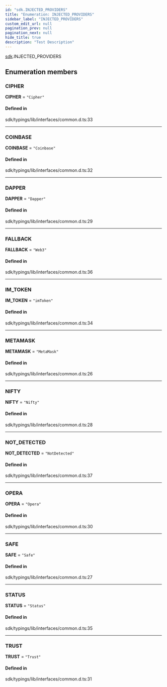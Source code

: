 ```yaml
---
id: "sdk.INJECTED_PROVIDERS"
title: "Enumeration: INJECTED_PROVIDERS"
sidebar_label: "INJECTED_PROVIDERS"
custom_edit_url: null
pagination_prev: null
pagination_next: null
hide_title: true
description: "Test Description"
---
```


[sdk](../namespaces/sdk.md).INJECTED_PROVIDERS

## Enumeration members

### CIPHER

 **CIPHER** = `"Cipher"`

#### Defined in

sdk/typings/lib/interfaces/common.d.ts:33

___

### COINBASE

 **COINBASE** = `"Coinbase"`

#### Defined in

sdk/typings/lib/interfaces/common.d.ts:32

___

### DAPPER

 **DAPPER** = `"Dapper"`

#### Defined in

sdk/typings/lib/interfaces/common.d.ts:29

___

### FALLBACK

 **FALLBACK** = `"Web3"`

#### Defined in

sdk/typings/lib/interfaces/common.d.ts:36

___

### IM\_TOKEN

 **IM\_TOKEN** = `"imToken"`

#### Defined in

sdk/typings/lib/interfaces/common.d.ts:34

___

### METAMASK

 **METAMASK** = `"MetaMask"`

#### Defined in

sdk/typings/lib/interfaces/common.d.ts:26

___

### NIFTY

 **NIFTY** = `"Nifty"`

#### Defined in

sdk/typings/lib/interfaces/common.d.ts:28

___

### NOT\_DETECTED

 **NOT\_DETECTED** = `"NotDetected"`

#### Defined in

sdk/typings/lib/interfaces/common.d.ts:37

___

### OPERA

 **OPERA** = `"Opera"`

#### Defined in

sdk/typings/lib/interfaces/common.d.ts:30

___

### SAFE

 **SAFE** = `"Safe"`

#### Defined in

sdk/typings/lib/interfaces/common.d.ts:27

___

### STATUS

 **STATUS** = `"Status"`

#### Defined in

sdk/typings/lib/interfaces/common.d.ts:35

___

### TRUST

 **TRUST** = `"Trust"`

#### Defined in

sdk/typings/lib/interfaces/common.d.ts:31
